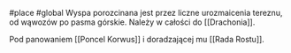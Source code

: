 #place #global 
Wyspa porozcinana jest przez liczne urozmaicenia tereznu, od wąwozów po pasma górskie. Należy w całości do [[Drachonia]]. 

Pod panowaniem [[Poncel Korwus]] i doradzającej mu [[Rada Rostu]].
